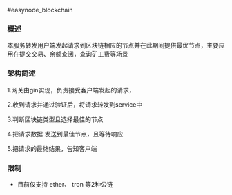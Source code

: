 #easynode_blockchain

### 概述
本服务转发用户端发起请求到区块链相应的节点并在此期间提供最优节点，主要应用在提交交易、余额查阅，查询矿工费等场景

### 架构简述
1.网关由gin实现，负责接受客户端发起的请求，

2.收到请求并通过验证后，将请求转发到service中

3.判断区块链类型且选择最佳的节点

4.把请求数据 发送到最佳节点，且等待响应

5.把请求的最终结果，告知客户端

### 限制

 - 目前仅支持 ether、 tron 等2种公链